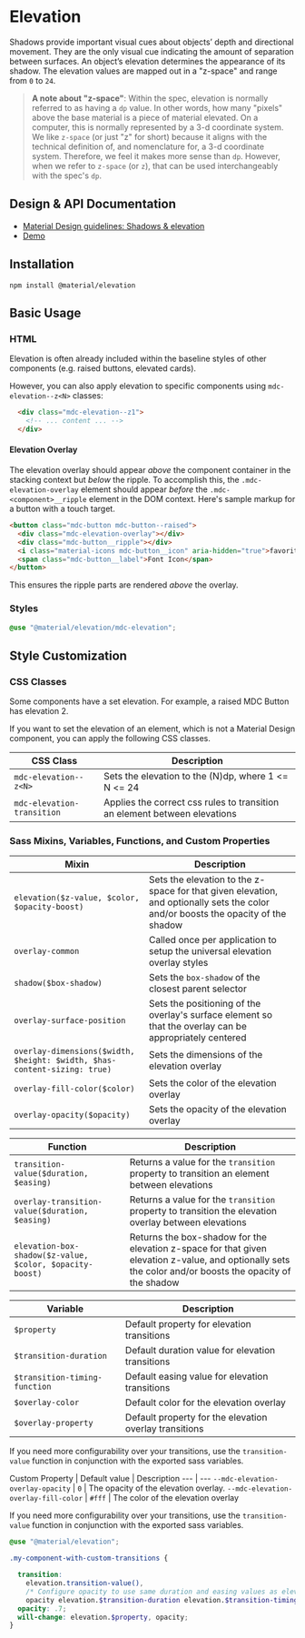 <!--docs:
title: "Elevation"
layout: detail
section: components
excerpt: "Shadows and elevation as Sass mixins and CSS classes."
iconId: shadow
path: /catalog/elevation/
-->

# Elevation

Shadows provide important visual cues about objects’ depth and directional movement. They are the only visual cue indicating the amount of separation between surfaces. An object’s elevation determines the appearance of its shadow. The elevation values are mapped out in a "z-space" and range from `0` to `24`.

> **A note about "z-space"**: Within the spec, elevation is normally referred to as having a `dp` value. In other words, how many "pixels" above the base material is a piece of material elevated. On a computer, this is normally represented by a 3-d coordinate system. We like `z-space` (or just "z" for short) because it aligns with the technical definition of, and nomenclature for, a 3-d coordinate system. Therefore, we feel it makes more sense than `dp`. However, when we refer to `z-space` (or `z`), that can be used interchangeably with the spec's `dp`.

## Design & API Documentation

<ul class="icon-list">
  <li class="icon-list-item icon-list-item--spec">
    <a href="https://material.io/go/design-elevation">Material Design guidelines: Shadows & elevation</a>
  </li>
  <li class="icon-list-item icon-list-item--link">
    <a href="https://material-components.github.io/material-components-web-catalog/#/component/elevation">Demo</a>
  </li>
</ul>

## Installation

```
npm install @material/elevation
```

## Basic Usage

### HTML

Elevation is often already included within the baseline styles of other components (e.g. raised buttons, elevated cards).

However, you can also apply elevation to specific components using `mdc-elevation--z<N>` classes:

```html
  <div class="mdc-elevation--z1">
    <!-- ... content ... -->
  </div>
```

#### Elevation Overlay

The elevation overlay should appear *above* the component container in the stacking context but *below* the ripple. To accomplish this, the `.mdc-elevation-overlay` element should appear *before* the `.mdc-<component>__ripple` element in the DOM context.  Here's sample markup for a button with a touch target.

```html
<button class="mdc-button mdc-button--raised">
  <div class="mdc-elevation-overlay"></div>
  <div class="mdc-button__ripple"></div>
  <i class="material-icons mdc-button__icon" aria-hidden="true">favorite</i>
  <span class="mdc-button__label">Font Icon</span>
</button>
```

This ensures the ripple parts are rendered *above* the overlay.

### Styles

```scss
@use "@material/elevation/mdc-elevation";
```

## Style Customization

### CSS Classes

Some components have a set elevation. For example, a raised MDC Button has elevation 2.

If you want to set the elevation of an element, which is not a Material Design component, you
can apply the following CSS classes.

CSS Class | Description
--- | ---
`mdc-elevation--z<N>` | Sets the elevation to the (N)dp, where 1 <= N <= 24
`mdc-elevation-transition` | Applies the correct css rules to transition an element between elevations

### Sass Mixins, Variables, Functions, and Custom Properties

Mixin | Description
--- | ---
`elevation($z-value, $color, $opacity-boost)` | Sets the elevation to the z-space for that given elevation, and optionally sets the color and/or boosts the opacity of the shadow
`overlay-common` | Called once per application to setup the universal elevation overlay styles
`shadow($box-shadow)` | Sets the `box-shadow` of the closest parent selector
`overlay-surface-position` | Sets the positioning of the overlay's surface element so that the overlay can be appropriately centered
`overlay-dimensions($width, $height: $width, $has-content-sizing: true)` | Sets the dimensions of the elevation overlay
`overlay-fill-color($color)` | Sets the color of the elevation overlay
`overlay-opacity($opacity)` | Sets the opacity of the elevation overlay


Function | Description
--- | ---
`transition-value($duration, $easing)` | Returns a value for the `transition` property to transition an element between elevations
`overlay-transition-value($duration, $easing)` | Returns a value for the `transition` property to transition the elevation overlay between elevations
`elevation-box-shadow($z-value, $color, $opacity-boost)` | Returns the box-shadow for the elevation z-space for that given elevation z-value, and optionally sets the color and/or boosts the opacity of the shadow

Variable | Description
--- | ---
`$property` | Default property for elevation transitions
`$transition-duration` | Default duration value for elevation transitions
`$transition-timing-function` | Default easing value for elevation transitions
`$overlay-color` | Default color for the elevation overlay
`$overlay-property` | Default property for the elevation overlay transitions

If you need more configurability over your transitions, use the `transition-value` function in conjunction with the exported sass variables.

Custom Property | Default value | Description
--- | ---
`--mdc-elevation-overlay-opacity` | `0` | The opacity of the elevation overlay.
`--mdc-elevation-overlay-fill-color` | `#fff` | The color of the elevation overlay

If you need more configurability over your transitions, use the `transition-value` function in conjunction with the exported sass variables.

```scss
@use "@material/elevation";

.my-component-with-custom-transitions {

  transition:
    elevation.transition-value(),
    /* Configure opacity to use same duration and easing values as elevation */
    opacity elevation.$transition-duration elevation.$transition-timing-function;
  opacity: .7;
  will-change: elevation.$property, opacity;
}
```
